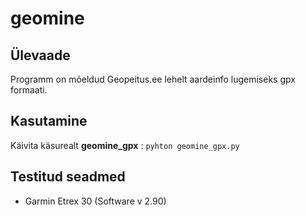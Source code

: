 # geomine

## Ülevaade
Programm on mõeldud Geopeitus.ee lehelt aardeinfo lugemiseks gpx formaati.

## Kasutamine
Käivita käsurealt **geomine_gpx** : 
`pyhton geomine_gpx.py`

## Testitud seadmed
* Garmin Etrex 30 (Software v 2.90)
